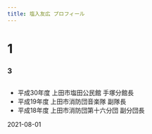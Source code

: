 ```yaml
---
title: 塩入友広 プロフィール
---
```

# 1



### 3

##

- 平成30年度 上田市塩田公民館 手塚分館長
- 平成19年度 上田市消防団音楽隊 副隊長
- 平成18年度 上田市消防団第十六分団 副分団長

2021-08-01
